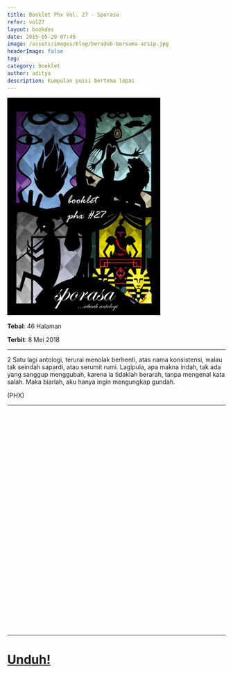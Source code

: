 ```yaml
---
title: Booklet Phx Vol. 27 - Sporasa
refer: vol27
layout: bookdes
date: 2015-05-29 07:45
image: /assets/images/blog/beradab-bersama-arsip.jpg
headerImage: false
tag:
category: booklet
author: aditya
description: Kumpulan puisi bertema lepas
---
```


<img class="image" src="/assets/images/cover/booklet27.jpg" alt="__" height="500px">

__Tebal__: 46 Halaman

__Terbit__: 8 Mei 2018

***

2  Satu  lagi  antologi,  terurai  menolak  berhenti,  atas  nama  konsistensi,  walau  tak  seindah  sapardi,  atau  serumit  rumi.  Lagipula,  apa  makna  indah,  tak  ada  yang  sanggup  menggubah,  karena  ia  tidaklah  berarah,  tanpa  mengenal  kata  salah.  Maka  biarlah,  aku  hanya  ingin  mengungkap  gundah.  

(PHX) 

***

<div data-configid="7319434/60968663" style="width:100%; height:500px;" class="issuuembed"></div>
<script type="text/javascript" src="//e.issuu.com/embed.js" async="true"></script>

***

# [Unduh!][akses]

[akses]: https://www.dropbox.com/s/fcnpqt267penyta/%2327%20Sporasa.pdf?dl=0
